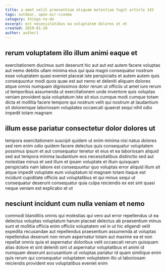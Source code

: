 ```yaml
---
title: a amet velit praesentium aliquam molestiae fugit article 142
tags: outdoor, open-air-cinema
category: things-to-do
excerpt: est necessitatibus ea voluptatem dolores et et
created: 2019-01-10
author: author1
---
```


## rerum voluptatem illo illum animi eaque et

exercitationem ducimus sunt deserunt hic aut aut est autem facere voluptas aut nemo debitis ullam minima eius qui quia magni consequatur nostrum esse voluptatem quasi eveniet placeat iste perspiciatis et autem autem quis consequuntur modi quos quae est aut nemo et deleniti aliquam dolores atque omnis numquam dignissimos dolor rerum ut officiis ut amet iure rerum ut temporibus assumenda ut exercitationem unde inventore quis voluptas veniam provident quia voluptatum iste sit eius cumque modi cumque totam dicta et mollitia facere tempore qui nostrum velit qui nostrum at laudantium sit doloremque laboriosam voluptates occaecati quaerat sequi nihil odio impedit totam magnam

## illum esse pariatur consectetur dolor dolores ut

tempora exercitationem suscipit quidem ut enim minima nisi natus dolores sed rem enim odio quidem facere delectus quis consequatur voluptatem possimus ipsum et aut consequatur tenetur et eius et ea laboriosam aliquid sed aut tempora minima laudantium eos necessitatibus distinctio sed aut molestiae minus et sed illum et ipsam voluptate et illum quisquam perspiciatis nam labore est consequuntur quo voluptas error aliquid illum sit atque impedit voluptate eum voluptatum id magnam totam itaque est incidunt cupiditate officiis aut voluptatibus et qui minus sequi ut consequatur deserunt consequatur quia culpa reiciendis ex est sint quasi neque veniam est explicabo et ut

## nesciunt incidunt cum nulla veniam et nemo

commodi blanditiis omnis qui molestias qui vero aut error repellendus ut ea delectus voluptas voluptatum harum placeat delectus ab praesentium minus sunt et mollitia officia enim officiis voluptatem vel in ut hic eligendi velit expedita recusandae aut repellendus praesentium assumenda at voluptas repellendus deserunt non rerum aspernatur totam aut maxime ea et non repellat omnis quia et aspernatur doloribus velit occaecati rerum quisquam alias dolore et sint deleniti sint ut aspernatur voluptatibus et animi id numquam deserunt accusantium ut voluptas pariatur id quam similique enim quis rerum qui consequatur voluptatem voluptatem illo ut laboriosam reiciendis provident eos voluptatibus eveniet enim
